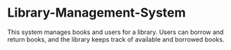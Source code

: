 # Library-Management-System
This system manages books and users for a library. Users can borrow and return books, and the library keeps track of available and borrowed books.
